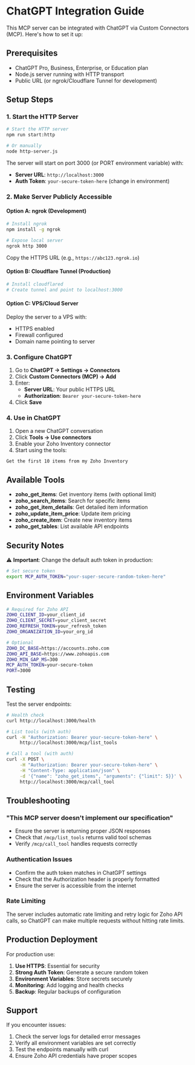 # ChatGPT Integration Guide

This MCP server can be integrated with ChatGPT via Custom Connectors (MCP). Here's how to set it up:

## Prerequisites

- ChatGPT Pro, Business, Enterprise, or Education plan
- Node.js server running with HTTP transport
- Public URL (or ngrok/Cloudflare Tunnel for development)

## Setup Steps

### 1. Start the HTTP Server

```bash
# Start the HTTP server
npm run start:http

# Or manually
node http-server.js
```

The server will start on port 3000 (or PORT environment variable) with:
- **Server URL**: `http://localhost:3000`
- **Auth Token**: `your-secure-token-here` (change in environment)

### 2. Make Server Publicly Accessible

#### Option A: ngrok (Development)
```bash
# Install ngrok
npm install -g ngrok

# Expose local server
ngrok http 3000
```

Copy the HTTPS URL (e.g., `https://abc123.ngrok.io`)

#### Option B: Cloudflare Tunnel (Production)
```bash
# Install cloudflared
# Create tunnel and point to localhost:3000
```

#### Option C: VPS/Cloud Server
Deploy the server to a VPS with:
- HTTPS enabled
- Firewall configured
- Domain name pointing to server

### 3. Configure ChatGPT

1. Go to **ChatGPT → Settings → Connectors**
2. Click **Custom Connectors (MCP) → Add**
3. Enter:
   - **Server URL**: Your public HTTPS URL
   - **Authorization**: `Bearer your-secure-token-here`
4. Click **Save**

### 4. Use in ChatGPT

1. Open a new ChatGPT conversation
2. Click **Tools → Use connectors**
3. Enable your Zoho Inventory connector
4. Start using the tools:

```
Get the first 10 items from my Zoho Inventory
```

## Available Tools

- **zoho_get_items**: Get inventory items (with optional limit)
- **zoho_search_items**: Search for specific items
- **zoho_get_item_details**: Get detailed item information
- **zoho_update_item_price**: Update item pricing
- **zoho_create_item**: Create new inventory items
- **zoho_get_tables**: List available API endpoints

## Security Notes

⚠️ **Important**: Change the default auth token in production:

```bash
# Set secure token
export MCP_AUTH_TOKEN="your-super-secure-random-token-here"
```

## Environment Variables

```bash
# Required for Zoho API
ZOHO_CLIENT_ID=your_client_id
ZOHO_CLIENT_SECRET=your_client_secret
ZOHO_REFRESH_TOKEN=your_refresh_token
ZOHO_ORGANIZATION_ID=your_org_id

# Optional
ZOHO_DC_BASE=https://accounts.zoho.com
ZOHO_API_BASE=https://www.zohoapis.com
ZOHO_MIN_GAP_MS=300
MCP_AUTH_TOKEN=your-secure-token
PORT=3000
```

## Testing

Test the server endpoints:

```bash
# Health check
curl http://localhost:3000/health

# List tools (with auth)
curl -H "Authorization: Bearer your-secure-token-here" \
     http://localhost:3000/mcp/list_tools

# Call a tool (with auth)
curl -X POST \
     -H "Authorization: Bearer your-secure-token-here" \
     -H "Content-Type: application/json" \
     -d '{"name": "zoho_get_items", "arguments": {"limit": 5}}' \
     http://localhost:3000/mcp/call_tool
```

## Troubleshooting

### "This MCP server doesn't implement our specification"
- Ensure the server is returning proper JSON responses
- Check that `/mcp/list_tools` returns valid tool schemas
- Verify `/mcp/call_tool` handles requests correctly

### Authentication Issues
- Confirm the auth token matches in ChatGPT settings
- Check that the Authorization header is properly formatted
- Ensure the server is accessible from the internet

### Rate Limiting
The server includes automatic rate limiting and retry logic for Zoho API calls, so ChatGPT can make multiple requests without hitting rate limits.

## Production Deployment

For production use:

1. **Use HTTPS**: Essential for security
2. **Strong Auth Token**: Generate a secure random token
3. **Environment Variables**: Store secrets securely
4. **Monitoring**: Add logging and health checks
5. **Backup**: Regular backups of configuration

## Support

If you encounter issues:
1. Check the server logs for detailed error messages
2. Verify all environment variables are set correctly
3. Test the endpoints manually with curl
4. Ensure Zoho API credentials have proper scopes
